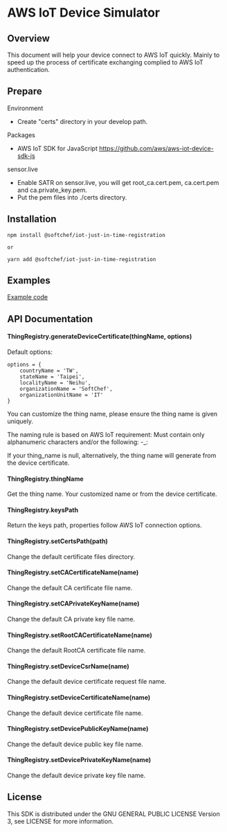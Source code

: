 # AWS IoT Device Simulator

## Overview

This document will help your device connect to AWS IoT quickly. Mainly to speed up the process of certificate exchanging complied to AWS IoT authentication.

## Prepare

Environment

- Create "certs" directory in your develop path.

Packages

- AWS IoT SDK for JavaScript https://github.com/aws/aws-iot-device-sdk-js

sensor.live

- Enable SATR on sensor.live, you will get root_ca.cert.pem, ca.cert.pem and ca.private_key.pem.
- Put the pem files into ./certs directory.

## Installation

```
npm install @softchef/iot-just-in-time-registration

or

yarn add @softchef/iot-just-in-time-registration
```
## Examples

[Example code](https://github.com/SoftChefiot-just-in-time-registration-javascript/tree/main/example/)

## API Documentation

#### ThingRegistry.generateDeviceCertificate(thingName, options)

Default options:
```
options = {
    countryName = 'TW',
    stateName = 'Taipei',
    localityName = 'Neihu',
    organizationName = 'SoftChef',
    organizationUnitName = 'IT'
}
```
You can customize the thing name, please ensure the thing name is given uniquely.

The naming rule is based on AWS IoT requirement: Must contain only alphanumeric characters and/or the following: -_:

If your thing_name is null, alternatively, the thing name will generate from the device certificate.

#### ThingRegistry.thingName

Get the thing name. Your customized name or from the device certificate.

#### ThingRegistry.keysPath

Return the keys path, properties follow AWS IoT connection options.

#### ThingRegistry.setCertsPath(path)

Change the default certificate files directory.

#### ThingRegistry.setCACertificateName(name)

Change the default CA certificate file name.

#### ThingRegistry.setCAPrivateKeyName(name)

Change the default CA private key file name.

#### ThingRegistry.setRootCACertificateName(name)

Change the default RootCA certificate file name.

#### ThingRegistry.setDeviceCsrName(name)

Change the default device certificate request file name.

#### ThingRegistry.setDeviceCertificateName(name)

Change the default device certificate file name.

#### ThingRegistry.setDevicePublicKeyName(name)

Change the default device public key file name.

#### ThingRegistry.setDevicePrivateKeyName(name)

Change the default device private key file name.

## License

This SDK is distributed under the GNU GENERAL PUBLIC LICENSE Version 3, see LICENSE for more information.
